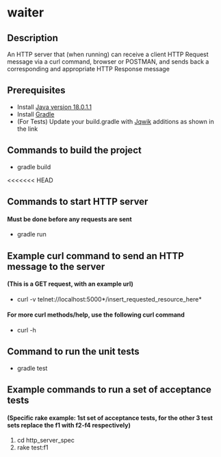 # waiter

## Description
An HTTP server that (when running) can receive a client HTTP Request message via a curl command, browser or POSTMAN, and sends back a corresponding and appropriate HTTP Response message

## Prerequisites
- Install [Java version 18.0.1.1](https://java.com/en/download/)
- Install [Gradle](https://gradle.org/install/)
- (For Tests) Update your build.gradle with [Jqwik](https://jqwik.net/docs/current/user-guide.html#how-to-use) additions as shown in the link

## Commands to build the project
- gradle build

<<<<<<< HEAD
## Commands to start HTTP server
#### Must be done before any requests are sent
- gradle run

## Example curl command to send an HTTP message to the server
#### (This is a GET request, with an example url)
- curl -v telnet://localhost:5000*/insert_requested_resource_here*
#### For more curl methods/help, use the following curl command
- curl -h

## Command to run the unit tests
- gradle test

## Example commands to run a set of acceptance tests 
#### (Specific rake example: 1st set of acceptance tests, for the other 3 test sets replace the f1 with f2-f4 respectively)
1. cd http_server_spec
2. rake test:f1
